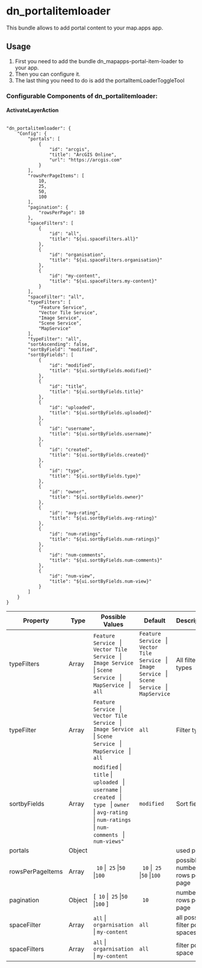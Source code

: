 # dn_portalitemloader

This bundle allows to add portal content to your map.apps app.

## Usage

1. First you need to add the bundle dn_mapapps-portal-item-loader to your app.
2. Then you can configure it.
3. The last thing you need to do is add the portalItemLoaderToggleTool

### Configurable Components of dn_portalitemloader:

#### ActivateLayerAction
```

"dn_portalitemloader": {
    "Config": {
        "portals": [
            {
                "id": "arcgis",
                "title": "ArcGIS Online",
                "url": "https://arcgis.com"
            }
        ],
        "rowsPerPageItems": [
            10,
            25,
            50,
            100
        ],
        "pagination": {
            "rowsPerPage": 10
        },
        "spaceFilters": [
            {
                "id": "all",
                "title": "${ui.spaceFilters.all}"
            },
            {
                "id": "organisation",
                "title": "${ui.spaceFilters.organisation}"
            },
            {
                "id": "my-content",
                "title": "${ui.spaceFilters.my-content}"
            }
        ],
        "spaceFilter": "all",
        "typeFilters": [
            "Feature Service",
            "Vector Tile Service",
            "Image Service",
            "Scene Service",
            "MapService"
        ],
        "typeFilter": "all",
        "sortAscending": false,
        "sortByField": "modified",
        "sortByFields": [
            {
                "id": "modified",
                "title": "${ui.sortByFields.modified}"
            },
            {
                "id": "title",
                "title": "${ui.sortByFields.title}"
            },
            {
                "id": "uploaded",
                "title": "${ui.sortByFields.uploaded}"
            },
            {
                "id": "username",
                "title": "${ui.sortByFields.username}"
            },
            {
                "id": "created",
                "title": "${ui.sortByFields.created}"
            },
            {
                "id": "type",
                "title": "${ui.sortByFields.type}"
            },
            {
                "id": "owner",
                "title": "${ui.sortByFields.owner}"
            },
            {
                "id": "avg-rating",
                "title": "${ui.sortByFields.avg-rating}"
            },
            {
                "id": "num-ratings",
                "title": "${ui.sortByFields.num-ratings}"
            },
            {
                "id": "num-comments",
                "title": "${ui.sortByFields.num-comments}"
            },
            {
                "id": "num-view",
                "title": "${ui.sortByFields.num-view}"
            }
        ]
    }
}
```
| Property         | Type   | Possible Values                                                                                                                                                                                                                                      | Default                                                                                                                                   | Description                       |
| ---------------- | ------ | ---------------------------------------------------------------------------------------------------------------------------------------------------------------------------------------------------------------------------------------------------- | ----------------------------------------------------------------------------------------------------------------------------------------- | --------------------------------- |
| typeFilters      | Array  | ```Feature Service ``` &#124; ```Vector Tile Service ``` &#124; ```Image Service ``` &#124; ```Scene Service ``` &#124; ```MapService ```  &#124; ```all ```                                                                                         | ```Feature Service ``` &#124; ```Vector Tile Service ``` &#124; ```Image Service ``` &#124; ```Scene Service ``` &#124; ```MapService ``` | All filter types                  |
| typeFilter       | Array  | ```Feature Service ``` &#124; ```Vector Tile Service ``` &#124; ```Image Service ``` &#124; ```Scene Service ``` &#124; ```MapService ``` &#124; ```all ```                                                                                          | ```all ```                                                                                                                                | Filter type                       |
| sortbyFields     | Array  | ``` modified ``` &#124; ```title``` &#124; ```uploaded ``` &#124; ```username``` &#124; ```created ``` &#124; ```type ``` &#124; ```owner ``` &#124; ```avg-rating ``` &#124; ```num-ratings ``` &#124; ```num-comments ``` &#124; ```num-views" ``` | ``` modified ```                                                                                                                          | Sort fields                       |
| portals          | Object |                                                                                                                                                                                                                                                      |                                                                                                                                           | used portal                       |
| rowsPerPageItems | Array  | ```  10 ``` &#124;``` 25``` &#124;```50``` &#124;```100```                                                                                                                                                                                           | ```  10 ``` &#124;``` 25``` &#124;```50``` &#124;```100```                                                                                | possible number of rows per page  |
| pagination       | Object | [```  10 ``` &#124;``` 25``` &#124;```50``` &#124;```100```  ]                                                                                                                                                                                       | ```  10 ```                                                                                                                               | number of rows per page           |
| spaceFilter      | Array  | ```all```  &#124; ``` orgarnisation``` &#124; ```my-content```                                                                                                                                                                                       | ```all```                                                                                                                                 | all possible filter portal spaces |
| spaceFilters     | Array  | ```all```  &#124; ``` orgarnisation``` &#124; ```my-content```                                                                                                                                                                                       | ```all```                                                                                                                                 | filter portal space               |






